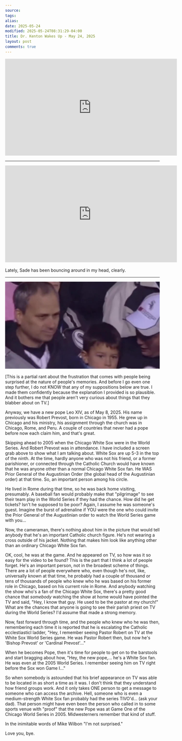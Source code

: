 ```yaml
---
source: 
tags: 
alias: 
date: 2025-05-24
modified: 2025-05-24T08:31:29-04:00
title: Dr. Kenton Wakes Up - May 24, 2025
layout: post
comments: true
---
```


  

<iframe width="560" height="315" src="https://www.youtube.com/embed/6gUFKXkqpdE" title="YouTube video player" frameborder="0" allow="accelerometer; autoplay; clipboard-write; encrypted-media; gyroscope; picture-in-picture; web-share" allowfullscreen></iframe>



---

<iframe width="560" height="315" src="https://www.youtube.com/embed/k1ljpLQ1V6Y?si=17oeJuzdxJBH0OOs" title="YouTube video player" frameborder="0" allow="accelerometer; autoplay; clipboard-write; encrypted-media; gyroscope; picture-in-picture; web-share" referrerpolicy="strict-origin-when-cross-origin" allowfullscreen></iframe>

Lately, Sade has been bouncing around in my head, clearly.

---

 <img src="/images/da-pope.jpeg" alt="Pope Leo XIV (then Robert Prevost), left, at 2005 Game I World Series">


[This is a partial rant about the frustration that comes with people being surprised at the nature of people's memories. And before I go even one step further, I do not KNOW that any of my suppositions below are true. I made them confidently because the explanation I provided is so plausible. And it bothers me that people aren't very curious about things that they blabber about on TV.]

Anyway, we have a new pope Leo XIV, as of May 8, 2025. His name previously was Robert Prevost, born in Chicago in 1955. He grew up in Chicago and his ministry, his assignment through the church was in Chicago, Rome, and Peru. A couple of countries that never had a pope before now each claim him, and that's great.

Skipping ahead to 2005 when the Chicago White Sox were in the World Series. And Robert Prevost was in attendance. I have included a screen grab above to show what I am talking about. White Sox are up 5-3 in the top of the ninth. At the time, hardly anyone who was not his friend, or a former parishioner, or connected through the Catholic Church would have known that he was anyone other than a normal Chicago White Sox fan. He WAS Prior General of the Augustinian Order (the global head of the Augustinian order) at that time. So, an important person among his circle.

He lived in Rome during that time, so he was back home visiting, presumably. A baseball fan would probably make that "pilgrimage" to see their team play in the World Series if they had the chance. How did he get tickets? Isn't he supposed to be poor? Again, I assume he was someone's guest. Imagine the burst of adrenaline if YOU were the one who could invite the Prior General of the Augustinian order to watch the World Series game with you...

Now, the cameraman, there's nothing about him in the picture that would tell anybody that he's an important Catholic church figure. He's not wearing a cross outside of his jacket. Nothing that makes him look like anything other than an ordinary Chicago White Sox fan.

OK, cool, he was at the game. And he appeared on TV, so how was it so easy for the video to be found? This is the part that I think a lot of people forget. He's an important person, not in the broadest scheme of things. There are a lot of people everywhere who, even though he's not, like, universally known at that time, he probably had a couple of thousand or tens of thousands of people who knew who he was based on his former role in Chicago, based on his current role in Rome. And anybody watching the show who's a fan of the Chicago White Sox, there's a pretty good chance that *somebody* watching the show at home would have pointed the TV and said, "Hey, I know that guy. He used to be the pastor at my church!" What are the chances that anyone is going to see their parish priest on TV during the World Series? I'd assume that made a strong memory.

Now, fast forward through time, and the people who knew who he was then, remembering each time it is reported that he is escalating the Catholic ecclestiasticl ladder, "Hey, I remember seeing Pastor Robert on TV at the White Sox World Series game. He was Pastor Robert then, but now he's 'Bishop Prevost' or 'Cardinal Prevost'..." 

When he becomes Pope, then it's time for people to get on to the barstools and start bragging about how, "Hey, the new pope,... he's a White Sox fan. He was even at the 2005 World Series. I remember seeing him on TV right before the Sox won Game I..."

So when somebody is astounded that his brief appearance on TV was able to be located in as short a time as it was. I don't think that they understand how friend groups work. And it only takes ONE person to get a message to someone who can access the archive. Hell, someone who is even a medium-strength White Sox fan probably had the series TIVO'd... (ask your dad). That person might have even been the person who called in to some sports venue with "proof" that the new Pope was at Game One of the Chicago World Series in 2005. Midwesterners remember that kind of stuff.

In the inimitable words of Mike Wilbon "I'm not surprised."

Love you, bye. 
